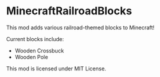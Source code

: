 # MinecraftRailroadBlocks
This mod adds various railroad-themed blocks to Minecraft!

Current blocks include:
- Wooden Crossbuck
- Wooden Pole


This mod is licensed under MIT License.